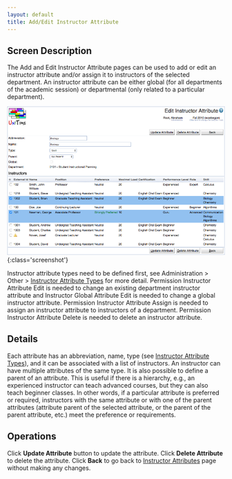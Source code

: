 ```yaml
---
layout: default
title: Add/Edit Instructor Attribute
---
```



## Screen Description

The Add and Edit Instructor Attribute pages can be used to add or edit an instructor attribute and/or assign it to instructors of the selected department. An instructor attribute can be either global (for all departments of the academic session) or departmental (only related to a particular department).

![Edit Instructor Attribute](images/edit-instructor-attribute-1.png){:class='screenshot'}

Instructor attribute types need to be defined first, see Administration > Other > [Instructor Attribute Types](instructor-attribute-types) for more detail. Permission Instructor Attribute Edit is needed to change an existing department instructor attribute and Instructor Global Attribute Edit is needed to change a global instructor attribute. Permission Instructor Attribute Assign is needed to assign an instructor attribute to instructors of a department. Permission Instructor Attribute Delete is needed to delete an instructor attribute.

## Details

Each attribute has an abbreviation, name, type (see [Instructor Attribute Types](instructor-attribute-types)), and it can be associated with a list of instructors. An instructor can have multiple attributes of the same type. It is also possible to define a parent of an attribute. This is useful if there is a hierarchy, e.g., an experienced instructor can teach advanced courses, but they can also teach beginner classes. In other words, if a particular attribute is preferred or required, instructors with the same attribute or with one of the parent attributes (attribute parent of the selected attribute, or the parent of the parent attribute, etc.) meet the preference or requirements.

## Operations

Click **Update Attribute** button to update the attribute. Click **Delete Attribute** to delete the attribute. Click **Back** to go back to [Instructor Attributes](instructor-attributes) page without making any changes.
